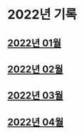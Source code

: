 #   2022년 기록

##  [2022년 01월](./202201/2022_01_기록.md)
##  [2022년 02월](./202201/2022_02_기록.md)
##  [2022년 03월](./202201/2022_03_기록.md)
##  [2022년 04월](./202201/2022_04_기록.md)